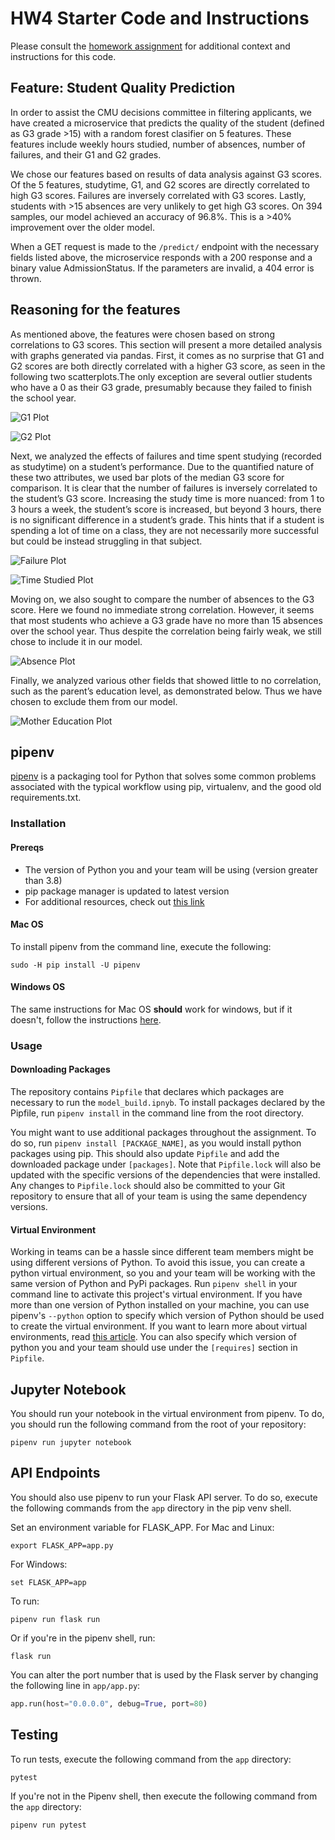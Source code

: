 # HW4 Starter Code and Instructions

Please consult the [homework assignment](https://cmu-313.github.io//assignments/hw4) for additional context and instructions for this code.

## Feature: Student Quality Prediction
In order to assist the CMU decisions committee in filtering applicants, we have created a microservice that predicts the quality of the student (defined as G3 grade >15) with a random forest clasifier on 5 features. These features include weekly hours studied, number of absences, number of failures, and their G1 and G2 grades. 

We chose our features based on results of data analysis against G3 scores. Of the 5 features, studytime, G1, and G2 scores are directly correlated to high G3 scores. Failures are inversely correlated with G3 scores. Lastly, students with >15 absences are very unlikely to get high G3 scores. On 394 samples, our model achieved an accuracy of 96.8%. This is a >40% improvement over the older model.  

When a GET request is made to the `/predict/` endpoint with the necessary fields listed above, the microservice responds with a 200 response and a binary value AdmissionStatus. If the parameters are invalid, a 404 error is thrown.

## Reasoning for the features
As mentioned above, the features were chosen based on strong correlations to G3 scores. This section will present a more detailed analysis with graphs generated via pandas. First, it comes as no surprise that G1 and G2 scores are both directly correlated with a higher G3 score, as seen in the following two scatterplots.The only exception are several outlier students who have a 0 as their G3 grade, presumably because they failed to finish the school year.

![G1 Plot](./img/G1_plot.png)

![G2 Plot](./img/G2_plot.png)

Next, we analyzed the effects of failures and time spent studying (recorded as studytime) on a student’s performance. Due to the quantified nature of these two attributes, we used bar plots of the median G3 score for comparison. It is clear that the number of failures is inversely correlated to the student’s G3 score. Increasing the study time is more nuanced: from 1 to 3 hours a week, the student’s score is increased, but beyond 3 hours, there is no significant difference in a student’s grade. This hints that if a student is spending a lot of time on a class, they are not necessarily more successful but could be instead struggling in that subject.

![Failure Plot](./img/failure_plot.png)

![Time Studied Plot](./img/studytime_plot.png)

Moving on, we also sought to compare the number of absences to the G3 score. Here we found no immediate strong correlation. However, it seems that most students who achieve a G3 grade have no more than 15 absences over the school year. Thus despite the correlation being fairly weak, we still chose to include it in our model.

![Absence Plot](./img/absence_plot.png)

Finally, we analyzed various other fields that showed little to no correlation, such as the parent’s education level, as demonstrated below. Thus we have chosen to exclude them from our model.

![Mother Education Plot](./img/Medu_plot.png)

## pipenv

[pipenv](https://pipenv.pypa.io/en/latest) is a packaging tool for Python that solves some common problems associated with the typical workflow using pip, virtualenv, and the good old requirements.txt.

### Installation

#### Prereqs

- The version of Python you and your team will be using (version greater than 3.8)
- pip package manager is updated to latest version
- For additional resources, check out [this link](https://pipenv-fork.readthedocs.io/en/latest/install.html#installing-pipenv)

#### Mac OS

To install pipenv from the command line, execute the following:

```terminal
sudo -H pip install -U pipenv
```

#### Windows OS

The same instructions for Mac OS **should** work for windows, but if it doesn't, follow the instructions [here](https://www.pythontutorial.net/python-basics/install-pipenv-windows).

### Usage

#### Downloading Packages

The repository contains `Pipfile` that declares which packages are necessary to run the `model_build.ipnyb`.
To install packages declared by the Pipfile, run `pipenv install` in the command line from the root directory.

You might want to use additional packages throughout the assignment.
To do so, run `pipenv install [PACKAGE_NAME]`, as you would install python packages using pip.
This should also update `Pipfile` and add the downloaded package under `[packages]`.
Note that `Pipfile.lock` will also be updated with the specific versions of the dependencies that were installed.
Any changes to `Pipfile.lock` should also be committed to your Git repository to ensure that all of your team is using the same dependency versions.

#### Virtual Environment

Working in teams can be a hassle since different team members might be using different versions of Python.
To avoid this issue, you can create a python virtual environment, so you and your team will be working with the same version of Python and PyPi packages.
Run `pipenv shell` in your command line to activate this project's virtual environment.
If you have more than one version of Python installed on your machine, you can use pipenv's `--python` option to specify which version of Python should be used to create the virtual environment.
If you want to learn more about virtual environments, read [this article](https://docs.python-guide.org/dev/virtualenvs/#using-installed-packages).
You can also specify which version of python you and your team should use under the `[requires]` section in `Pipfile`.

## Jupyter Notebook

You should run your notebook in the virtual environment from pipenv.
To do, you should run the following command from the root of your repository:

```terminal
pipenv run jupyter notebook
```

## API Endpoints

You should also use pipenv to run your Flask API server.
To do so, execute the following commands from the `app` directory in the pip venv shell.


Set an environment variable for FLASK_APP.
For Mac and Linux:
```terminal
export FLASK_APP=app.py
```

For Windows:
```terminal
set FLASK_APP=app
```

To run:
```terminal
pipenv run flask run
```

Or if you're in the pipenv shell, run:
```terminal
flask run
```

You can alter the port number that is used by the Flask server by changing the following line in `app/app.py`:

```python
app.run(host="0.0.0.0", debug=True, port=80)
```

## Testing

To run tests, execute the following command from the `app` directory:

```terminal
pytest
```

If you're not in the Pipenv shell, then execute the following command from the `app` directory:

```terminal
pipenv run pytest
```
